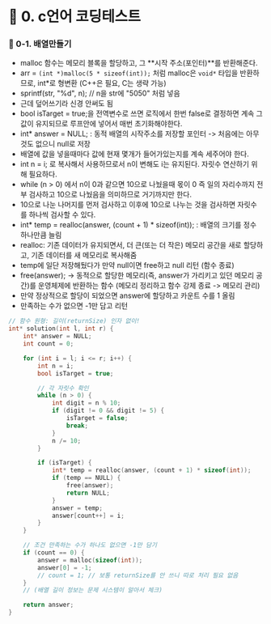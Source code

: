 # 📌 0. c언어 코딩테스트
### 📌 0-1. 배열만들기
- malloc 함수는 메모리 블록을 할당하고, 그 **시작 주소(포인터)**를 반환해준다.
- arr = `(int *)malloc(5 * sizeof(int));` 처럼 malloc은 `void*` 타입을 반환하므로, int*로 형변환 (C++은 필요, C는 생략 가능)
- sprintf(str, "%d", n); // n을 str에 "5050" 처럼 넣음
- 근데 덮어쓰기라 신경 안써도 됨
- bool isTarget = true;을 전역변수로 쓰면 로직에서 한번 false로 결정하면 계속 그 값이 유지되므로 루프안에 넣어서 매번 초기화해야한다.
- int* answer = NULL; : 동적 배열의 시작주소를 저장할 포인터 -> 처음에는 아무것도 없으니 null로 저장
- 배열에 값을 넣을때마다 값에 현재 몇개가 들어가있는지를 계속 세주어야 한다.
- int n = i; 로 복사해서 사용하므로서 n이 변해도 i는 유지된다. 자릿수 연산하기 위해 필요하다.
-  while (n > 0) 에서 n이 0과 같으면 10으로 나눴을때 몫이 0 즉 일의 자리수까지 전부 검사하고 10으로 나눴음을 의미하므로 거기까지만 한다.
-  10으로 나눈 나머지를 먼저 검사하고 이후에 10으로 나누는 것을 검사하면 자릿수를 하나씩 검사할 수 있다.
-  int* temp = realloc(answer, (count + 1) * sizeof(int)); : 배열의 크기를 정수 하나만큼 늘림
-  realloc: 기존 데이터가 유지되면서, 더 큰(또는 더 작은) 메모리 공간을 새로 할당하고, 기존 데이터를 새 메모리로 복사해줌
-  temp에 일단 저장해뒀다가 만약 null이면 free하고 null 리턴 (함수 종료)
-  free(answer); → 동적으로 할당한 메모리(즉, answer가 가리키고 있던 메모리 공간)를 운영체제에 반환하는 함수 (메모리 정리하고 함수 강제 종료 -> 메모리 관리)
-  만약 정상적으로 할당이 되었으면 answer에 할당하고 카운트 수를 1 올림
-  만족하는 수가 없으면 -1만 담고 리턴
```c
// 함수 원형: 길이(returnSize) 인자 없이!
int* solution(int l, int r) {
    int* answer = NULL;
    int count = 0;

    for (int i = l; i <= r; i++) {
        int n = i;
        bool isTarget = true;

        // 각 자릿수 확인
        while (n > 0) {
            int digit = n % 10;
            if (digit != 0 && digit != 5) {
                isTarget = false;
                break;
            }
            n /= 10;
        }

        if (isTarget) {
            int* temp = realloc(answer, (count + 1) * sizeof(int));
            if (temp == NULL) {
                free(answer);
                return NULL;
            }
            answer = temp;
            answer[count++] = i;
        }
    }

    // 조건 만족하는 수가 하나도 없으면 -1만 담기
    if (count == 0) {
        answer = malloc(sizeof(int));
        answer[0] = -1;
        // count = 1; // 보통 returnSize를 안 쓰니 따로 처리 필요 없음
    }
    // (배열 길이 정보는 문제 시스템이 알아서 체크)

    return answer;
}
```